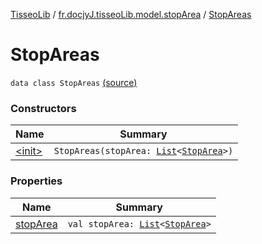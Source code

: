 [TisseoLib](../../index.md) / [fr.docjyJ.tisseoLib.model.stopArea](../index.md) / [StopAreas](./index.md)

# StopAreas

`data class StopAreas` [(source)](https://github.com/docjyJ/TisseoLib/tree/master/src/main/kotlin/fr/docjyJ/tisseoLib/model/stopArea/StopAreas.kt#L6)

### Constructors

| Name | Summary |
|---|---|
| [&lt;init&gt;](-init-.md) | `StopAreas(stopArea: `[`List`](https://kotlinlang.org/api/latest/jvm/stdlib/kotlin.collections/-list/index.html)`<`[`StopArea`](../-stop-area/index.md)`>)` |

### Properties

| Name | Summary |
|---|---|
| [stopArea](stop-area.md) | `val stopArea: `[`List`](https://kotlinlang.org/api/latest/jvm/stdlib/kotlin.collections/-list/index.html)`<`[`StopArea`](../-stop-area/index.md)`>` |
